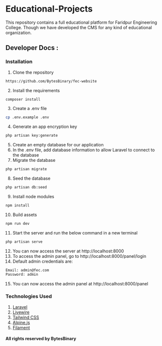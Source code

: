 # Educational-Projects
This repository contains a full educational platform for Faridpur Engineering College. Though we have developed the CMS for any kind of educational organization.

## Developer Docs :
### Installation
1. Clone the repository
```bash
https://github.com/BytesBinary/fec-website
```
2. Install the requirements
```bash
composer install
```
3. Create a .env file
```bash
cp .env.example .env
```
4. Generate an app encryption key
```bash
php artisan key:generate
```
5. Create an empty database for our application
6. In the .env file, add database information to allow Laravel to connect to the database
7. Migrate the database
```bash
php artisan migrate
```
8. Seed the database
```bash
php artisan db:seed
```
9. Install node modules
```bash
npm install
```
10. Build assets
```bash
npm run dev
```
11. Start the server and run the below command in a new terminal
```bash
php artisan serve
```
12. You can now access the server at http://localhost:8000
13. To access the admin panel, go to http://localhost:8000/panel/login
14. Default admin credentials are:
```bash
Email: admin@fec.com
Password: admin
```
15. You can now access the admin panel at http://localhost:8000/panel

### Technologies Used
1. [Laravel](https://laravel.com)
2. [Livewire](https://laravel-livewire.com)
3. [Tailwind CSS](https://tailwindcss.com)
4. [Alpine.js](https://alpinejs.dev)
5. [Filament](https://filamentphp.com)

#### All rights reserved by BytesBinary 

